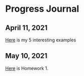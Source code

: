 # Progress Journal

## April 11, 2021

[Here](files/interesting_examples.html) is my 5 interesting examples

## May 10, 2021

[Here](files/EVDS-Data-Analysis-HW1.html) is Homework 1.

